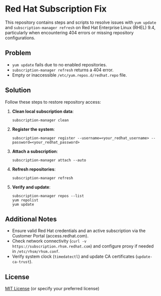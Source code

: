 # Red Hat Subscription Fix

This repository contains steps and scripts to resolve issues with `yum update` and `subscription-manager refresh` on Red Hat Enterprise Linux (RHEL) 9.4, particularly when encountering 404 errors or missing repository configurations.

## Problem
- `yum update` fails due to no enabled repositories.
- `subscription-manager refresh` returns a 404 error.
- Empty or inaccessible `/etc/yum.repos.d/redhat.repo` file.

## Solution
Follow these steps to restore repository access:

1. **Clean local subscription data**:
   ```
   subscription-manager clean
   ```

2. **Register the system**:
   ```
   subscription-manager register --username=<your_redhat_username> --password=<your_redhat_password>
   ```

3. **Attach a subscription**:
   ```
   subscription-manager attach --auto
   ```

4. **Refresh repositories**:
   ```
   subscription-manager refresh
   ```

5. **Verify and update**:
   ```
   subscription-manager repos --list
   yum repolist
   yum update
   ```

## Additional Notes
- Ensure valid Red Hat credentials and an active subscription via the Customer Portal (access.redhat.com).
- Check network connectivity (`curl -v https://subscription.rhsm.redhat.com`) and configure proxy if needed in `/etc/rhsm/rhsm.conf`.
- Verify system clock (`timedatectl`) and update CA certificates (`update-ca-trust`).

## License
[MIT License](LICENSE) (or specify your preferred license)
